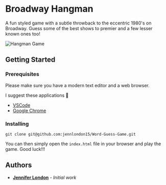 # Broadway Hangman

A fun styled game with a subtle throwback to the eccentric 1980's on Broadway. Guess some of the best shows to premier and a few lesser known ones too!

![Hangman Game](https://user-images.githubusercontent.com/46270669/55283438-9b3c7400-5320-11e9-8d4d-2296192b827f.png)

## Getting Started

### Prerequisites

Please make sure you have a modern text editor and a web browser.

I suggest these applications 🤘

- [VSCode](https://code.visualstudio.com/)
- [Google Chrome](https://www.google.com/chrome/browser/)

### Installing

```git
git clone git@github.com:jennlondon15/Word-Guess-Game.git
```

You can then simply open the `index.html` file in your browser and play the game. Good luck!!!

## Authors

- **[Jennifer London](https://github.com/jennlondon15)** - _Initial work_
